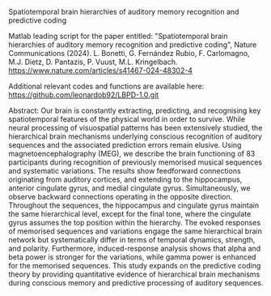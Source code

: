Spatiotemporal brain hierarchies of auditory memory recognition and predictive coding

Matlab leading script for the paper entitled: "Spatiotemporal brain hierarchies of auditory memory recognition and predictive coding", Nature Communications (2024). L. Bonetti, G. Fernández Rubio, F. Carlomagno, M.J. Dietz, D. Pantazis, P. Vuust, M.L. Kringelbach. https://www.nature.com/articles/s41467-024-48302-4

Additional relevant codes and functions are available here: https://github.com/leonardob92/LBPD-1.0.git

Abstract: Our brain is constantly extracting, predicting, and recognising key spatiotemporal features of the physical world in order to survive. While neural processing of visuospatial patterns has been extensively studied, the hierarchical brain mechanisms underlying conscious recognition of auditory sequences and the associated prediction errors remain elusive. Using magnetoencephalography (MEG), we describe the brain functioning of 83 participants during recognition of previously memorised musical sequences and systematic variations. The results show feedforward connections originating from auditory cortices, and extending to the hippocampus, anterior cingulate gyrus, and medial cingulate gyrus. Simultaneously, we observe backward connections operating in the opposite direction. Throughout the sequences, the hippocampus and cingulate gyrus maintain the same hierarchical level, except for the final tone, where the cingulate gyrus assumes the top position within the hierarchy. The evoked responses of memorised sequences and variations engage the same hierarchical brain network but systematically differ in terms of temporal dynamics, strength, and polarity. Furthermore, induced-response analysis shows that alpha and beta power is stronger for the variations, while gamma power is enhanced for the memorised sequences. This study expands on the predictive coding theory by providing quantitative evidence of hierarchical brain mechanisms during conscious memory and predictive processing of auditory sequences.
